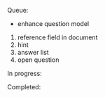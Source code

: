 Queue:

* enhance question model

1. reference field in document
2. hint
3. answer list
4. open question
 

In progress:

Completed:
